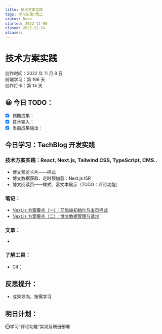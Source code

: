 ```yaml
---
title: 技术方案实践
tags: 学习记录/周二
status: Done
started: 2022-11-08
closed: 2022-11-24
aliases: 
---
```

# 技术方案实践
创作时间：2022 年 11 月 8 日  
前端学习：第 166 天  
创作打卡：第 14 天
## 😀 今日 TODO：
- [x] 预期成果：
- [x] 技术输入：
- [x] 当前成果输出：
## 今日学习：TechBlog 开发实践
### 技术方案实践：React, Next.js, Tailwind CSS, TypeScript, CMS..
- 博文预览卡片——样式
- 博文数据获取、定时预加载：Next.js ISR
- 博文阅读页——样式、富文本展示（TODO：评论功能）
### 笔记：
- [Next.js 方案要点（一）：前后端初始化与主页样式](https://www.yuque.com/docs/share/a5ee4c62-58f9-40a0-b6a0-cc7d8ebc83e1?view=doc_embed)
- [Next.js 方案要点（二）：博文数据管理与请求](https://www.yuque.com/docs/share/2e458bce-ee8a-495d-8566-5b3dea77a5b4?view=doc_embed)
### 文章：
-
### 了解工具：
- Gif：
## 反思提升：
- 成果导向，按需学习
## 明日计划：
~~⭕~~学习“评论功能”实现及~~项目部署~~
